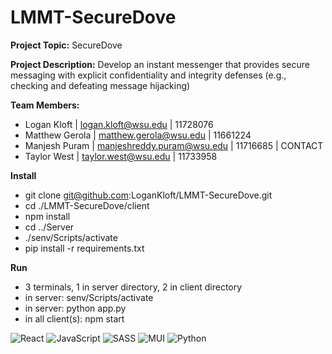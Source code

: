 # LMMT-SecureDove
**Project Topic:** SecureDove

**Project Description:** Develop an instant messenger that provides secure messaging with explicit confidentiality and integrity defenses (e.g., checking and defeating message hijacking)

**Team Members:**
- Logan Kloft | logan.kloft@wsu.edu | 11728076
- Matthew Gerola | matthew.gerola@wsu.edu | 11661224
- Manjesh Puram | manjeshreddy.puram@wsu.edu | 11716685 | CONTACT
- Taylor West | taylor.west@wsu.edu | 11733958

**Install**
- git clone git@github.com:LoganKloft/LMMT-SecureDove.git
- cd ./LMMT-SecureDove/client
- npm install
- cd ../Server
- ./senv/Scripts/activate
- pip install -r requirements.txt

**Run**
- 3 terminals, 1 in server directory, 2 in client directory
- in server: senv/Scripts/activate
- in server: python app.py
- in all client(s): npm start

![React](https://img.shields.io/badge/react-%2320232a.svg?style=for-the-badge&logo=react&logoColor=%2361DAFB)
![JavaScript](https://img.shields.io/badge/javascript-%23323330.svg?style=for-the-badge&logo=javascript&logoColor=%23F7DF1E)
![SASS](https://img.shields.io/badge/SASS-hotpink.svg?style=for-the-badge&logo=SASS&logoColor=white)
![MUI](https://img.shields.io/badge/MUI-%230081CB.svg?style=for-the-badge&logo=mui&logoColor=white)
![Python](https://img.shields.io/badge/python-3670A0?style=for-the-badge&logo=python&logoColor=ffdd54)
